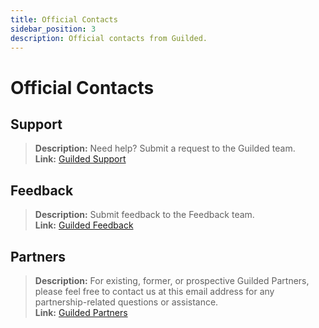 ```yaml
---
title: Official Contacts
sidebar_position: 3
description: Official contacts from Guilded.
---
```


# Official Contacts

## Support

> **Description:** Need help? Submit a request to the Guilded team.   <br/>
**Link:**  [Guilded Support](mailto:support@guilded.gg?subject=SupportRequest)

## Feedback

> **Description:** Submit feedback to the Feedback team.   <br/>
**Link:**  [Guilded Feedback](mailto:feedback@guilded.gg?subject=Feedback)

## Partners

> **Description:** For existing, former, or prospective Guilded Partners, please feel free to contact us at this email address for any partnership-related questions or assistance.   <br/>
**Link:** [Guilded Partners](mailto:partners@guilded.gg?subject=Partners)
